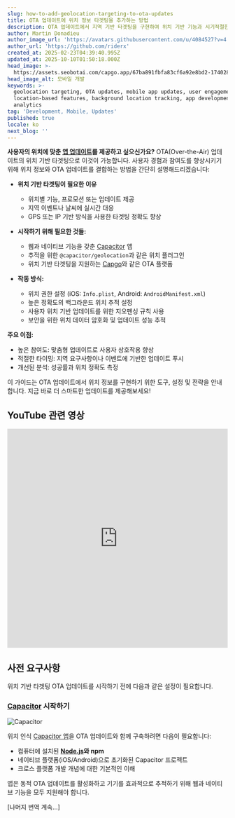 ```yaml
---
slug: how-to-add-geolocation-targeting-to-ota-updates
title: OTA 업데이트에 위치 정보 타겟팅을 추가하는 방법
description: OTA 업데이트에서 지역 기반 타겟팅을 구현하여 위치 기반 기능과 시기적절한 업데이트로 사용자 참여도를 높이는 방법을 알아보세요.
author: Martin Donadieu
author_image_url: 'https://avatars.githubusercontent.com/u/4084527?v=4'
author_url: 'https://github.com/riderx'
created_at: 2025-02-23T04:39:40.995Z
updated_at: 2025-10-10T01:50:18.000Z
head_image: >-
  https://assets.seobotai.com/capgo.app/67ba891fbfa83cf6a92e8bd2-1740285846827.jpg
head_image_alt: 모바일 개발
keywords: >-
  geolocation targeting, OTA updates, mobile app updates, user engagement,
  location-based features, background location tracking, app development,
  analytics
tag: 'Development, Mobile, Updates'
published: true
locale: ko
next_blog: ''
---
```

**사용자의 위치에 맞춘 [앱 업데이트](https://capgo.app/plugins/capacitor-updater/)를 제공하고 싶으신가요?** OTA(Over-the-Air) 업데이트의 위치 기반 타겟팅으로 이것이 가능합니다. 사용자 경험과 참여도를 향상시키기 위해 위치 정보와 OTA 업데이트를 결합하는 방법을 간단히 설명해드리겠습니다:

-   **위치 기반 타겟팅이 필요한 이유**
    
    -   위치별 기능, 프로모션 또는 업데이트 제공
    -   지역 이벤트나 날씨에 실시간 대응
    -   GPS 또는 IP 기반 방식을 사용한 타겟팅 정확도 향상
-   **시작하기 위해 필요한 것들:**
    
    -   웹과 네이티브 기능을 갖춘 [Capacitor](https://capacitorjs.com/) 앱
    -   추적을 위한 `@capacitor/geolocation`과 같은 위치 플러그인
    -   위치 기반 타겟팅을 지원하는 [Capgo](https://capgo.app/)와 같은 OTA 플랫폼
-   **작동 방식:**
    
    -   위치 권한 설정 (iOS: `Info.plist`, Android: `AndroidManifest.xml`)
    -   높은 정확도의 백그라운드 위치 추적 설정
    -   사용자 위치 기반 업데이트를 위한 지오펜싱 규칙 사용
    -   보안을 위한 위치 데이터 암호화 및 업데이트 성능 추적

**주요 이점:**

-   높은 참여도: 맞춤형 업데이트로 사용자 상호작용 향상
-   적절한 타이밍: 지역 요구사항이나 이벤트에 기반한 업데이트 푸시
-   개선된 분석: 성공률과 위치 정확도 측정

이 가이드는 OTA 업데이트에서 위치 정보를 구현하기 위한 도구, 설정 및 전략을 안내합니다. 지금 바로 더 스마트한 업데이트를 제공해보세요!

## YouTube 관련 영상

<iframe src="https://www.youtube.com/embed/DWpcD6bvTRA" aria-label="YouTube video player" frameborder="0" allow="accelerometer; autoplay; clipboard-write; encrypted-media; gyroscope; picture-in-picture; web-share" referrerpolicy="strict-origin-when-cross-origin" style="width: 100%; height: 500px;" allowfullscreen></iframe>

## 사전 요구사항

위치 기반 타겟팅 OTA 업데이트를 시작하기 전에 다음과 같은 설정이 필요합니다.

### [Capacitor](https://capacitorjs.com/) 시작하기

![Capacitor](https://mars-images.imgix.net/seobot/screenshots/capacitorjs.com-4c1a6a7e452082d30f5bff9840b00b7d-2025-02-23.jpg?auto=compress)

위치 인식 [Capacitor 앱](https://capgo.app/plugins/ivs-player/)을 OTA 업데이트와 함께 구축하려면 다음이 필요합니다:

-   컴퓨터에 설치된 **[Node.js](https://nodejs.org/en)와 npm**
-   네이티브 플랫폼(iOS/Android)으로 초기화된 Capacitor 프로젝트
-   크로스 플랫폼 개발 개념에 대한 기본적인 이해

앱은 동적 OTA 업데이트를 활성화하고 기기를 효과적으로 추적하기 위해 웹과 네이티브 기능을 모두 지원해야 합니다.

[나머지 번역 계속...]
